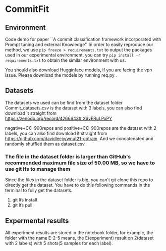 # CommitFit

## Environment
Code demo for paper ``A commit classification framework incorporated with Prompt tuning and external Knowledge''
In order to easily reproduce our method, we use ```pip freeze > requirements.txt``` to output the packages used in our experimental environment.
you can try ```pip install -r requirements.txt``` to obtain the similar environment with us.

You should also download Hugginface models, if you are facing the vpn issue. Please download the models by running req.py
. 
## Datasets
The datasets we used can be find from the dataset folder 
Commit_datasets.csv is the dataset with 3 labels, you can also find download it straight from https://zenodo.org/record/4266643#.X6vERuLPxPY

negative+CC-900repos and positive+CC-900repos are the dataset with 2 labels, you can also find download it straight from https://github.com/davidleejy/wnut21-cotrain. And we concatenated and randomly shuffled them as dataset.csv 

### The file in the dataset folder is larger than GitHub's recommended maximum file size of 50.00 MB, so we have to use git lfs to manage them
Since the files in the dataset folder is big, you can't git clone this repo to directly get the dataset. You have to do this following commands in the terminal to fully get the datasets.
1. git lfs install
2. git lfs pull

## Expermental results
All experiment results are stored in the notebook folder, for example, the folder with the name E-2-5 means, the E(experiment) result on 2(dataset with 2 labels) with 5 shots(5 samples for each label). 



